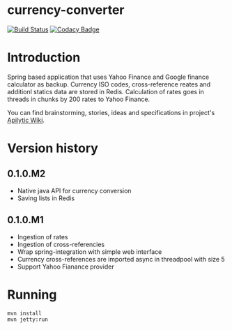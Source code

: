 currency-converter
===================

[![Build Status](https://travis-ci.org/Apilytic/currency-converter.svg?branch=master)](https://travis-ci.org/Apilytic/currency-converter)
[![Codacy Badge](https://api.codacy.com/project/badge/Grade/7633098308134afeb2a0a7c15050528f)](https://www.codacy.com/app/gogoluxecs/currency-converter?utm_source=github.com&amp;utm_medium=referral&amp;utm_content=apilytic/currency-converter&amp;utm_campaign=Badge_Grade)

# Introduction

Spring based application that uses Yahoo Finance and Google finance calculator as backup. Currency ISO codes, cross-reference reates and additionl statics data are stored in Redis. Calculation of rates goes in threads in chunks by 200 rates to Yahoo Finance.

You can find brainstorming, stories, ideas and specifications in project's [Apilytic Wiki][].

# Version history

## 0.1.0.M2

* Native java API for currency conversion
* Saving lists in Redis

## 0.1.0.M1

* Ingestion of rates
* Ingestion of cross-referencies
* Wrap spring-integration with simple web interface
* Currency cross-references are imported async in threadpool with size 5
* Support Yahoo Fianance provider

# Running

	mvn install
	mvn jetty:run

[Apilytic Wiki]: https://github.com/Apilytic/currency-converter/wiki

